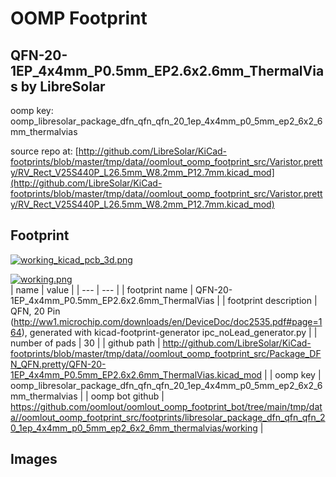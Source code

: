 # OOMP Footprint  
## QFN-20-1EP_4x4mm_P0.5mm_EP2.6x2.6mm_ThermalVias  by LibreSolar  
  
oomp key: oomp_libresolar_package_dfn_qfn_qfn_20_1ep_4x4mm_p0_5mm_ep2_6x2_6mm_thermalvias  
  
source repo at: [http://github.com/LibreSolar/KiCad-footprints/blob/master/tmp/data//oomlout_oomp_footprint_src/Varistor.pretty/RV_Rect_V25S440P_L26.5mm_W8.2mm_P12.7mm.kicad_mod](http://github.com/LibreSolar/KiCad-footprints/blob/master/tmp/data//oomlout_oomp_footprint_src/Varistor.pretty/RV_Rect_V25S440P_L26.5mm_W8.2mm_P12.7mm.kicad_mod)  
## Footprint  
  
[![working_kicad_pcb_3d.png](working_kicad_pcb_3d_600.png)](working_kicad_pcb_3d.png)  
  
[![working.png](working_600.png)](working.png)  
| name | value | 
| --- | --- | 
| footprint name | QFN-20-1EP_4x4mm_P0.5mm_EP2.6x2.6mm_ThermalVias | 
| footprint description | QFN, 20 Pin (http://ww1.microchip.com/downloads/en/DeviceDoc/doc2535.pdf#page=164), generated with kicad-footprint-generator ipc_noLead_generator.py | 
| number of pads | 30 | 
| github path | http://github.com/LibreSolar/KiCad-footprints/blob/master/tmp/data//oomlout_oomp_footprint_src/Package_DFN_QFN.pretty/QFN-20-1EP_4x4mm_P0.5mm_EP2.6x2.6mm_ThermalVias.kicad_mod | 
| oomp key | oomp_libresolar_package_dfn_qfn_qfn_20_1ep_4x4mm_p0_5mm_ep2_6x2_6mm_thermalvias | 
| oomp bot github | https://github.com/oomlout/oomlout_oomp_footprint_bot/tree/main/tmp/data//oomlout_oomp_footprint_src/footprints/libresolar_package_dfn_qfn_qfn_20_1ep_4x4mm_p0_5mm_ep2_6x2_6mm_thermalvias/working | 
## Images  
